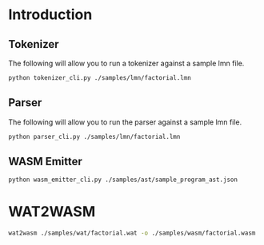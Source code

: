 # Introduction

## Tokenizer
The following will allow you to run a tokenizer against a sample lmn file.

```bash
python tokenizer_cli.py ./samples/lmn/factorial.lmn
```

## Parser
The following will allow you to run the parser against a sample lmn file.

```bash
python parser_cli.py ./samples/lmn/factorial.lmn
```

## WASM Emitter

```bash
python wasm_emitter_cli.py ./samples/ast/sample_program_ast.json
```

# WAT2WASM

```bash
wat2wasm ./samples/wat/factorial.wat -o ./samples/wasm/factorial.wasm
```